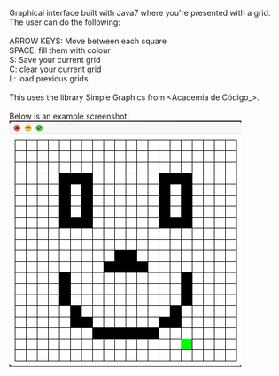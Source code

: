 Graphical interface built with Java7 
where you're presented with a grid.
<br/>
The user can do the following:
<br/>
<br/>ARROW KEYS: Move between each square
<br/>SPACE: fill them with colour
<br/>S: Save your current grid
<br/>C: clear your current grid
<br/>L: load previous grids.
<br/>
<br/>
This uses the library Simple Graphics from 
<Academia de Código_>.
<br/>
<br/>
Below is an example screenshot:
<br/>
![Screenshot](docs/example.png)